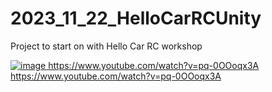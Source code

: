 # 2023_11_22_HelloCarRCUnity
Project to start on with Hello Car RC workshop

[![image](https://github.com/EloiStree/2023_11_22_HelloCarRCUnity/assets/20149493/aecc2834-fad5-41b7-9686-a1b5c9e339b1)
](https://www.youtube.com/watch?v=pq-0OOoqx3A)https://www.youtube.com/watch?v=pq-0OOoqx3A
https://www.youtube.com/watch?v=pq-0OOoqx3A
